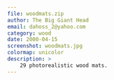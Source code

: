 ```yaml
---
file: woodmats.zip
author: The Big Giant Head
email: dahoss_2@yahoo.com
category: wood
date: 2000-04-15
screenshot: woodmats.jpg
colormap: unicolor
description: >
    29 photorealistic wood mats.
---
```

